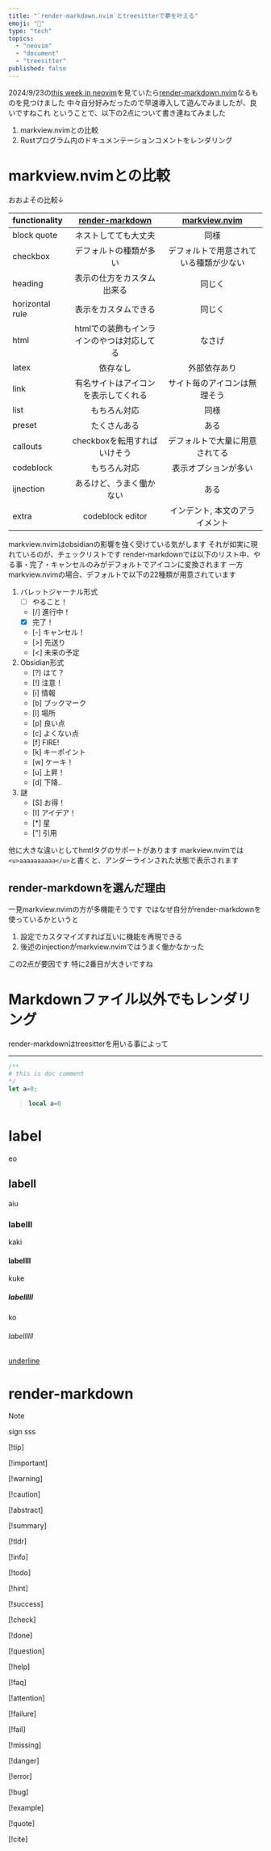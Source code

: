 ```yaml
---
title: "`render-markdown.nvim`とtreesitterで夢を叶える"
emoji: "🎉"
type: "tech"
topics:
  - "neovim"
  - "document"
  - "treesitter"
published: false
---
```


2024/9/23の[this week in neovim](https://dotfyle.com/this-week-in-neovim/78)を見ていたら[render-markdown.nvim](https://github.com/MeanderingProgrammer/render-markdown.nvim)なるものを見つけました
中々自分好みだったので早速導入して遊んでみましたが、良いですねこれ
ということで、以下の2点について書き連ねてみました

1. markview.nvimとの比較
1. Rustプログラム内のドキュメンテーションコメントをレンダリング

# markview.nvimとの比較

おおよその比較↓

| functionality   | [render-markdown](https://github.com/MeanderingProgrammer/render-markdown.nvim) | [markview.nvim](https://github.com/OXY2DEV/markview.nvim) |
| :-------------- | :-----------------------------------------------------------------------------: | :-------------------------------------------------------: |
| block quote     |                              ネストしてても大丈夫                               |                           同様                            |
| checkbox        |                             デフォルトの種類が多い                              |          デフォルトで用意されている種類が少ない           |
| heading         |                           表示の仕方をカスタム出来る                            |                          同じく                           |
| horizontal rule |                              表示をカスタムできる                               |                          同じく                           |
| html            |                   htmlでの装飾もインラインのやつは対応してる                    |                          なさげ                           |
| latex           |                                    依存なし                                     |                       外部依存あり                        |
| link            |                      有名サイトはアイコンを表示してくれる                       |               サイト毎のアイコンは無理そう                |
| list            |                                  もちろん対応                                   |                           同様                            |
| preset          |                                  たくさんある                                   |                           ある                            |
| callouts        |                          checkboxを転用すればいけそう                           |              デフォルトで大量に用意されてる               |
| codeblock       |                                  もちろん対応                                   |                   表示オプションが多い                    |
| ijnection       |                            あるけど、うまく働かない                             |                           ある                            |
| extra           |                                codeblock editor                                 |              インデント, 本文のアライメント               |

markview.nvimはobsidianの影響を強く受けている気がします
それが如実に現れているのが、チェックリストです
render-markdownでは以下のリスト中、やる事・完了・キャンセルのみがデフォルトでアイコンに変換されます
一方markview.nvimの場合、デフォルトで以下の22種類が用意されています

1. バレットジャーナル形式
   - [ ] やること！
   - [/] 進行中！
   - [x] 完了！
   - [-] キャンセル！
   - [>] 先送り
   - [<] 未来の予定
1. Obsidian形式
   - [?] はて？
   - [!] 注意！
   - [i] 情報
   - [b] ブックマーク
   - [l] 場所
   - [p] 良い点
   - [c] よくない点
   - [f] FIRE!
   - [k] キーポイント
   - [w] ケーキ！
   - [u] 上昇！
   - [d] 下降..
1. 謎
   - [S] お得！
   - [I] アイデア！
   - [*] 星
   - ["] 引用

他に大きな違いとしてhmtlタグのサポートがあります
markview.nvimでは`<u>aaaaaaaaaa</u>`と書くと、アンダーラインされた状態で表示されます

## render-markdownを選んだ理由

一見markview.nvimの方が多機能そうです
ではなぜ自分がrender-markdownを使っているかというと

1. 設定でカスタマイズすれば互いに機能を再現できる
1. 後述のinjectionがmarkview.nvimではうまく働かなかった

この2点が要因です 特に2番目が大きいですね

# Markdownファイル以外でもレンダリング

render-markdownはtreesitterを用いる事によって

---

```rust
/**
# this is doc comment
*/
let a=0;
```

> ```lua
> local a=0
> ```

# label

eo

## labell

aiu

### labelll

kaki

#### labellll

kuke

##### labelllll

ko

###### labellllll

<u>underline</u>

# render-markdown

> [!note]
>
> sign sss

[!tip]

[!important]

[!warning]

[!caution]

[!abstract]

[!summary]

[!tldr]

[!info]

[!todo]

[!hint]

[!success]

[!check]

[!done]

[!question]

[!help]

[!faq]

[!attention]

[!failure]

[!fail]

[!missing]

[!danger]

[!error]

[!bug]

[!example]

[!quote]

[!cite]
